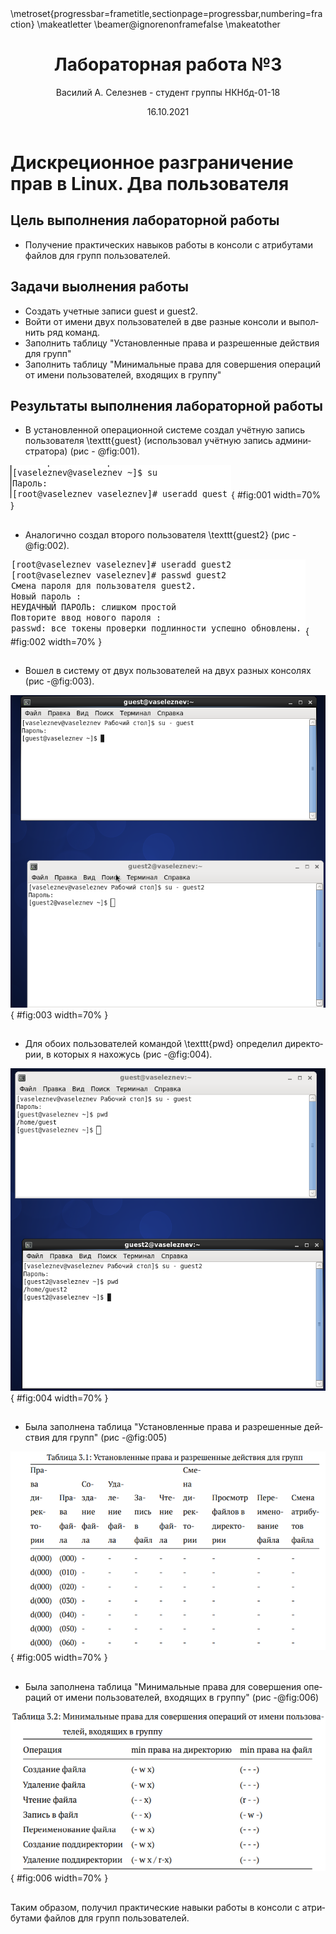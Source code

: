 ﻿---
## Front matter
lang: ru-RU
title: Лабораторная работа №3
author: |
	Василий А. Селезнев - студент группы НКНбд-01-18
date: 16.10.2021

## Formatting
toc: false
slide_level: 2
theme: metropolis
header-includes: 
 - \metroset{progressbar=frametitle,sectionpage=progressbar,numbering=fraction}
 - '\makeatletter'
 - '\beamer@ignorenonframefalse'
 - '\makeatother'
aspectratio: 43
section-titles: true
---

# Дискреционное разграничение прав в Linux. Два пользователя


## Цель выполнения лабораторной работы

- Получение практических навыков работы в консоли с атрибутами файлов для групп пользователей.

## Задачи выолнения работы

- Создать учетные записи guest и guest2.
- Войти от имени двух пользователей в две разные консоли и выполнить ряд команд.
- Заполнить таблицу "Установленные права и разрешенные действия для групп"
- Заполнить таблицу "Минимальные права для совершения операций от имени пользователей, входящих в группу"

## Результаты выполнения лабораторной работы

- В установленной операционной системе создал учётную запись пользователя \texttt{guest} (использовал учётную запись администратора) (рис - @fig:001).

![Создание учетной записи guest](image/1.png){ #fig:001 width=70% }

##

- Аналогично создал второго пользователя \texttt{guest2} (рис -@fig:002).

![Создание учетной записи \texttt{guest2}](image/2.png){ #fig:002 width=70% }

##

- Вошел в систему от двух пользователей на двух разных консолях (рис -@fig:003).

![Вход в систему для двух пользователей](image/3.png){ #fig:003 width=70% }

##

- Для обоих пользователей командой \texttt{pwd} определил директории, в которых я нахожусь (рис -@fig:004).

![Определение текущей директории](image/4.png){ #fig:004 width=70% }


##

- Была заполнена таблица "Установленные права и разрешенные действия для групп" (рис -@fig:005)

![Фаргмент таблицы "Установленные права и разрешенные действия для групп"](image/5.png){ #fig:005 width=70% }

##

- Была заполнена таблица "Минимальные права для совершения операций от имени пользователей, входящих в группу" (рис -@fig:006)

![Таблица "Минимальные права для совершения операций от имени пользователей, входящих в группу"](image/6.png){ #fig:006 width=70% }

##

Таким образом, получил практические навыки работы в консоли с атрибутами файлов для групп пользователей.